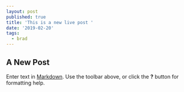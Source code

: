 ```yaml
---
layout: post
published: true
title: 'This is a new live post '
date: '2019-02-20'
tags:
  - brad
---
```

## A New Post

Enter text in [Markdown](http://daringfireball.net/projects/markdown/). Use the toolbar above, or click the **?** button for formatting help.
